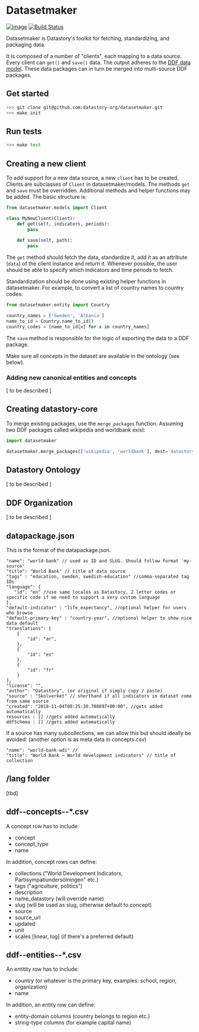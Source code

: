 # Datasetmaker
[![image](https://img.shields.io/pypi/v/datasetmaker.svg)](https://pypi.org/project/datasetmaker/)
[![Build Status](https://travis-ci.com/datastory-org/datasetmaker.svg?token=V6phAxmvf7gFqpigH6TT&branch=master)](https://travis-ci.com/datastory-org/datasetmaker)

Datasetmaker is Datastory's toolkit for fetching, standardizing, and packaging data.

It is composed of a number of "clients", each mapping to a data source. Every client can `get()` and `save()` data. The output adheres to the [DDF data model](https://open-numbers.github.io/ddf.html). These data packages can in turn be merged into multi-source DDF packages.

## Get started

```bash
>>> git clone git@github.com:datastory-org/datasetmaker.git
>>> make init
```

## Run tests

```bash
>>> make test
```

## Creating a new client

To add support for a new data source, a new `client` has to be created. Clients are subclasses of `Client` in datasetmaker/models. The methods `get` and `save` must be overridden. Additional methods and helper functions may be added. The basic structure is:

```python
from datasetmaker.models import Client

class MyNewClient(Client):
    def get(self, indicators, periods):
        pass
    
    def save(self, path):
        pass
```

The `get` method should fetch the data, standardize it, add it as an attribute (`data`) of the client instance and return it. Whenever possible, the user should be able to specify which indicators and time periods to fetch.

Standardization should be done using existing helper functions in datasetmaker. For example, to convert a list of country names to country codes:

```python
from datasetmaker.entity import Country

country_names = ['Sweden', 'Albania']
name_to_id = Country.name_to_id()
country_codes = [name_to_id[x] for x in country_names]
```

The `save` method is responsible for the logic of exporting the data to a DDF package.

Make sure all concepts in the dataset are available in the ontology (see below).


### Adding new canonical entities and concepts

[ to be described ]


## Creating datastory-core

To merge existing packages, use the `merge_packages` function. Assuming two DDF packages called wikipedia and worldbank exist:

```python
import datasetmaker

datasetmaker.merge_packages(['wikipedia', 'worldbank'], dest='datastory-core')
```


## Datastory Ontology

[ to be described ]


## DDF Organization

[ to be described ]


## datapackage.json

This is the format of the datapackage.json.

```
"name": "world-bank" // used as ID and SLUG. Should follow format 'my-source'
"title": "World Bank" // title of data source
"tags" : "education, sweden, swedish-education" //comma-separated tag IDs
"language": {
   "id": "en" //use same locales as Datastory, 2 letter codes or specific code if we need to support a very custom language
},
"default-indicator" : "life_expectancy", //optional helper for users who browse
"default-primary-key" : "country-year", //optional helper to show nice data default
"translations": [
    {
        "id": "ar",
    },
    {
        "id": "es"
    },
    {
        "id": "fr"
    }
],  
"license": "", 
"author": "Datastory", (or original if simply copy / paste)
"source" : "Skolverket" // shorthand if all indicators in dataset come from same source
"created": "2018-11-04T08:25:30.708697+00:00", //gets added automatically
resources : [] //gets added automatically
ddfSchema : [] //gets added automatically
```


If a source has many subcollections, we can allow this but should ideally be avoided: (another option is as meta data in concepts.csv)

```
"name": "world-bank-wdi" // 
"title": "World Bank – World development indicators" // title of collection
```

## /lang folder

[tbd]

## ddf--concepts--*.csv

A concept row has to include:
- concept
- concept_type
- name 

In addition, concept rows can define:
- collections ("World Development Indicators, Partisympatiundersölningen" etc.)
- tags ("agriculture, politics")
- description
- name_datastory (will override name)
- slug (will be used as slug, otherwise default to concept)
- source
- source_url
- updated
- unit
- scales [linear, log] (if there's a preferred default)


## ddf--entities--*.csv

An entitity row has to include:
- country (or whatever is the primary key, examples: school, region, organization)
- name 


In addition, an entity row can define:
- entity-domain columns (country belongs to region etc.) 
- string-type columns (for example capital name)
```
